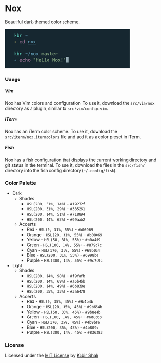 # Nox

Beautiful dark-themed color scheme.

![Nox](https://github.com/kbrsh/nox/raw/master/img/Nox.png)

### Usage

##### Vim

Nox has Vim colors and configuration. To use it, download the `src/vim/nox` directory as a plugin, similar to `src/vim/config.vim`.

##### iTerm

Nox has an iTerm color scheme. To use it, download the `src/iterm/nox.itermcolors` file and add it as a color preset in iTerm.

##### Fish

Nox has a fish configuration that displays the current working directory and git status in the terminal. To use it, download the files in the `src/fish/` directory into the fish config directory (`~/.config/fish`).

### Color Palette

* Dark
	* Shades
	  * `HSL(200, 31%, 14%)` - `#19272f`
	  * `HSL(200, 31%, 29%)` - `#335261`
	  * `HSL(200, 14%, 51%)` - `#718894`
	  * `HSL(200, 14%, 65%)` - `#99aab2`
	* Accents
	  * Red - `HSL(0, 31%, 55%)` - `#b06969`
	  * Orange - `HSL(20, 31%, 55%)` - `#b08069`
	  * Yellow - `HSL(50, 31%, 55%)` - `#b0a469`
	  * Green - `HSL(100, 14%, 55%)` - `#879c7c`
	  * Cyan - `HSL(170, 31%, 55%)` - `#69b0a4`
	  * Blue - `HSL(200, 31%, 55%)` - `#6998b0`
	  * Purple - `HSL(300, 14%, 55%)` - `#9c7c9c`
* Light
	* Shades
	  * `HSL(200, 14%, 98%)` - `#f9fafb`
	  * `HSL(200, 14%, 69%)` - `#a5b4bb`
	  * `HSL(200, 14%, 49%)` - `#6b838e`
	  * `HSL(200, 35%, 35%)` - `#3a6478`
	* Accents
	  * Red - `HSL(0, 35%, 45%)` - `#9b4b4b`
	  * Orange - `HSL(20, 35%, 45%)` - `#9b654b`
	  * Yellow - `HSL(50, 35%, 45%)` - `#9b8e4b`
	  * Green - `HSL(100, 14%, 45%)` - `#6d8363`
	  * Cyan - `HSL(170, 35%, 45%)` - `#4b9b8e`
	  * Blue - `HSL(200, 35%, 45%)` - `#4b809b`
	  * Purple - `HSL(300, 14%, 45%)` - `#836383`

### License

Licensed under the [MIT License](https://kbrsh.github.io/license) by [Kabir Shah](https://kabir.sh)
